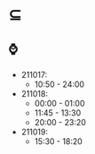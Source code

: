 # ⊆

## ⌚
* 211017:
    * 10:50 - 24:00
* 211018:
    * 00:00 - 01:00
    * 11:45 - 13:30
    * 20:00 - 23:20
* 211019:
    * 15:30 - 18:20
